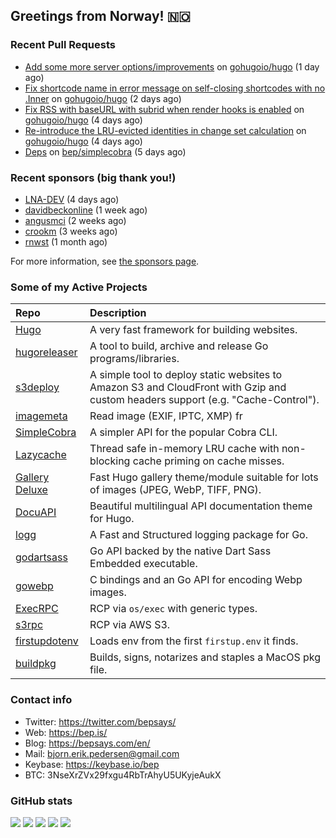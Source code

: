 ## Greetings from Norway! 🇳🇴

### Recent Pull Requests

- [Add some more server options/improvements](https://github.com/gohugoio/hugo/pull/13348) on [gohugoio/hugo](https://github.com/gohugoio/hugo) (1 day ago)
- [Fix shortcode name in error message on self-closing shortcodes with no .Inner](https://github.com/gohugoio/hugo/pull/13345) on [gohugoio/hugo](https://github.com/gohugoio/hugo) (2 days ago)
- [Fix RSS with baseURL with subrid when render hooks is enabled](https://github.com/gohugoio/hugo/pull/13334) on [gohugoio/hugo](https://github.com/gohugoio/hugo) (4 days ago)
- [Re-introduce the LRU-evicted identities in change set calculation](https://github.com/gohugoio/hugo/pull/13331) on [gohugoio/hugo](https://github.com/gohugoio/hugo) (4 days ago)
- [Deps](https://github.com/bep/simplecobra/pull/12) on [bep/simplecobra](https://github.com/bep/simplecobra) (5 days ago)

### Recent sponsors (big thank you!)

- [LNA-DEV](https://github.com/LNA-DEV) (4 days ago)
- [davidbeckonline](https://github.com/davidbeckonline) (1 week ago)
- [angusmci](https://github.com/angusmci) (2 weeks ago)
- [crookm](https://github.com/crookm) (3 weeks ago)
- [rnwst](https://github.com/rnwst) (1 month ago)

For more information, see [the sponsors page](https://github.com/sponsors/bep/).

### Some of my Active Projects

| Repo  | Description |
| :---------------------------------------- | :------------------------------------------- |
| [Hugo](https://github.com/gohugoio/hugo)|A very fast framework for building websites. |
| [hugoreleaser](https://github.com/gohugoio/hugoreleaser)| A tool to build, archive and release Go programs/libraries.  |
| [s3deploy](https://github.com/bep/s3deploy)| A simple tool to deploy static websites to Amazon S3 and CloudFront with Gzip and custom headers support (e.g. "Cache-Control").|
| [imagemeta](https://github.com/bep/imagemeta)| Read image (EXIF, IPTC, XMP) fr|
| [SimpleCobra](https://github.com/bep/simplecobra)|A simpler API for the popular Cobra CLI.|
| [Lazycache](https://github.com/bep/lazycache)| Thread safe in-memory LRU cache with non-blocking cache priming on cache misses.  |
| [Gallery Deluxe](https://github.com/bep/gallerydeluxe)|Fast Hugo gallery theme/module suitable for lots of images (JPEG, WebP, TIFF, PNG).|
| [DocuAPI](https://github.com/bep/docuapi)| Beautiful multilingual API documentation theme for Hugo.  |
| [logg](https://github.com/bep/logg)| A Fast and Structured logging package for Go.  |
| [godartsass](https://github.com/bep/godartsass)| Go API backed by the native Dart Sass Embedded executable. |
| [gowebp](https://github.com/bep/gowebp)|C bindings and an Go API for encoding Webp images. |
| [ExecRPC](https://github.com/bep/execrpc)|RCP via `os/exec` with generic types.  |
| [s3rpc](https://github.com/bep/s3rpc)|RCP via AWS S3.|
| [firstupdotenv](https://github.com/bep/firstupdotenv)|Loads env from the first `firstup.env` it finds. |
| [buildpkg](https://github.com/bep/buildpkg)| Builds, signs, notarizes and staples a MacOS pkg file. |

### Contact info
- Twitter: https://twitter.com/bepsays/
- Web: https://bep.is/
- Blog: https://bepsays.com/en/
- Mail: bjorn.erik.pedersen@gmail.com
- Keybase: https://keybase.io/bep
- BTC: 3NseXrZVx29fxgu4RbTrAhyU5UKyjeAukX


### GitHub stats

![](https://github-profile-summary-cards.vercel.app/api/cards/profile-details?username=bep&theme=github)
![](https://github-profile-summary-cards.vercel.app/api/cards/repos-per-language?username=bep&theme=github)
![](https://github-profile-summary-cards.vercel.app/api/cards/most-commit-language?username=bep&theme=github)
![](https://github-profile-summary-cards.vercel.app/api/cards/stats?username=bep&theme=github)
![](https://github-profile-summary-cards.vercel.app/api/cards/productive-time?username=bep&theme=github)
